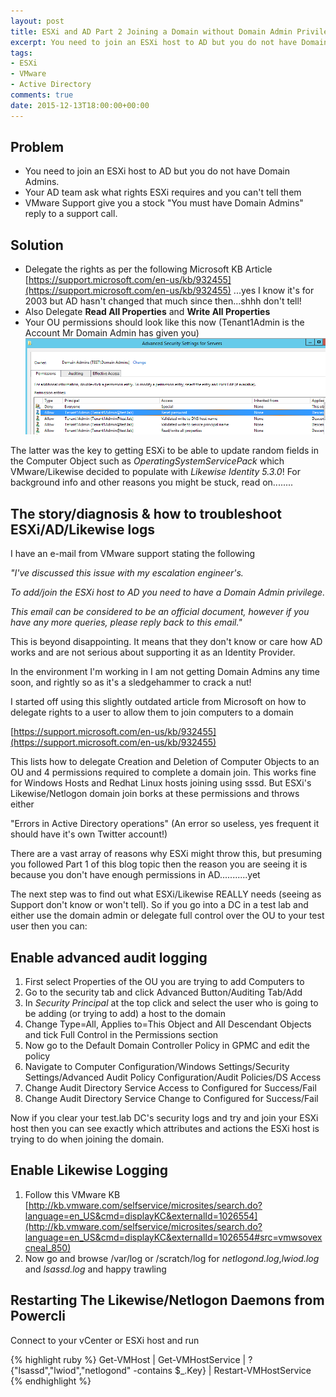 ```yaml
---
layout: post
title: ESXi and AD Part 2 Joining a Domain without Domain Admin Privileges
excerpt: You need to join an ESXi host to AD but you do not have Domain Admins
tags: 
- ESXi
- VMware
- Active Directory
comments: true
date: 2015-12-13T18:00:00+00:00
---
```


Problem
-------
* You need to join an ESXi host to AD but you do not have Domain Admins.
* Your AD team ask what rights ESXi requires and you can't tell them
* VMware Support give you a stock "You must have Domain Admins" reply to a support call.

Solution
--------
* Delegate the rights as per the following Microsoft KB Article 
[https://support.microsoft.com/en-us/kb/932455](https://support.microsoft.com/en-us/kb/932455)
...yes I know it's for 2003 but AD hasn't changed that much since then...shhh don't tell!
* Also Delegate **Read All Properties** and **Write All Properties**
* Your OU permissions should look like this now (Tenant1Admin is the Account Mr Domain Admin has given you) ![OU Permissions](/public/sshot1.PNG "OU Permissions")

The latter was the key to getting ESXi to be able to update random fields in the Computer Object such as *OperatingSystemServicePack* which VMware/Likewise decided to populate with *Likewise Identity 5.3.0*!
For background info and other reasons you might be stuck, read on........

The story/diagnosis & how to troubleshoot ESXi/AD/Likewise logs
---------------------------------------------------------------------

I have an e-mail from VMware support stating the following

<I>"I've discussed this issue with my escalation engineer's. 

To add/join the ESXi host to AD you need to have a Domain Admin privilege. 

This email can be considered to be an official document, however if you have any more queries, please reply back to this email."</I>

This is beyond disappointing.  It means that they don't know or care how AD works and are not serious about supporting it as an Identity Provider.

In the environment I'm working in I am not getting Domain Admins any time soon, and rightly so as it's a sledgehammer to crack a nut!

I started off using this slightly outdated article from Microsoft on how to delegate rights to a user to allow them to join computers to a domain

[https://support.microsoft.com/en-us/kb/932455](https://support.microsoft.com/en-us/kb/932455)

This lists how to delegate Creation and Deletion of Computer Objects to an OU and 4 permissions required to complete a domain join.  This works fine for Windows Hosts and Redhat Linux hosts joining using sssd. But ESXi's Likewise/Netlogon domain join borks at these permissions and throws either

"Errors in Active Directory operations" (An error so useless, yes frequent it should have it's own Twitter account!)

There are a vast array of reasons why ESXi might throw this, but presuming you followed Part 1 of this blog topic then the reason you are seeing it is because you don't have enough permissions in AD...........yet

The next step was to find out what ESXi/Likewise REALLY needs (seeing as Support don't know or won't tell).  So if you go into a DC in a test lab and either use the domain admin or delegate full control over the OU to your test user
then you can:

Enable advanced audit logging
-----------------------------
1. First select Properties of the OU you are trying to add Computers to
2. Go to the security tab and click Advanced Button/Auditing Tab/Add
3. In *Security Principal* at the top click and select the user who is going to be adding (or trying to add) a host to the domain
4. Change Type=All, Applies to=This Object and All Descendant Objects and tick Full Control in the Permissions section
5. Now go to the Default Domain Controller Policy in GPMC and edit the policy
6. Navigate to Computer Configuration/Windows Settings/Security Settings/Advanced Audit Policy Configuration/Audit Policies/DS Access
7. Change Audit Directory Service Access to Configured for Success/Fail
8. Change Audit Directory Service Change to Configured for Success/Fail

Now if you clear your test.lab DC's security logs and try and join your ESXi host then you can see exactly which attributes and actions the ESXi host is trying to do when joining the domain.

Enable Likewise Logging
-----------------------
1. Follow this VMware KB [http://kb.vmware.com/selfservice/microsites/search.do?language=en_US&cmd=displayKC&externalId=1026554](http://kb.vmware.com/selfservice/microsites/search.do?language=en_US&cmd=displayKC&externalId=1026554#src=vmwsovexcneal_850)
2. Now go and browse /var/log or /scratch/log for *netlogond.log*,*lwiod.log* and *lsassd.log* and happy trawling

Restarting The Likewise/Netlogon Daemons from Powercli
------------------------------------------------------
Connect to your vCenter or ESXi host and run

{% highlight ruby %}
Get-VMHost | Get-VMHostService | ?{"lsassd","lwiod","netlogond" -contains $_.Key} | Restart-VMHostService
{% endhighlight %}
